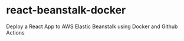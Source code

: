 # react-beanstalk-docker
Deploy a React App to AWS Elastic Beanstalk using Docker  and Github Actions
